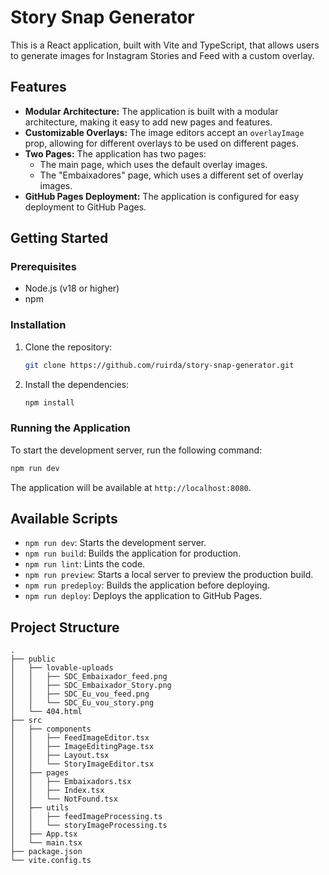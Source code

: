 # Story Snap Generator

This is a React application, built with Vite and TypeScript, that allows users to generate images for Instagram Stories and Feed with a custom overlay.

## Features

-   **Modular Architecture:** The application is built with a modular architecture, making it easy to add new pages and features.
-   **Customizable Overlays:** The image editors accept an `overlayImage` prop, allowing for different overlays to be used on different pages.
-   **Two Pages:** The application has two pages:
    -   The main page, which uses the default overlay images.
    -   The "Embaixadores" page, which uses a different set of overlay images.
-   **GitHub Pages Deployment:** The application is configured for easy deployment to GitHub Pages.

## Getting Started

### Prerequisites

-   Node.js (v18 or higher)
-   npm

### Installation

1.  Clone the repository:
    ```bash
    git clone https://github.com/ruirda/story-snap-generator.git
    ```
2.  Install the dependencies:
    ```bash
    npm install
    ```

### Running the Application

To start the development server, run the following command:

```bash
npm run dev
```

The application will be available at `http://localhost:8080`.

## Available Scripts

-   `npm run dev`: Starts the development server.
-   `npm run build`: Builds the application for production.
-   `npm run lint`: Lints the code.
-   `npm run preview`: Starts a local server to preview the production build.
-   `npm run predeploy`: Builds the application before deploying.
-   `npm run deploy`: Deploys the application to GitHub Pages.

## Project Structure

```
.
├── public
│   ├── lovable-uploads
│   │   ├── SDC_Embaixador_feed.png
│   │   ├── SDC_Embaixador_Story.png
│   │   ├── SDC_Eu_vou_feed.png
│   │   └── SDC_Eu_vou_story.png
│   └── 404.html
├── src
│   ├── components
│   │   ├── FeedImageEditor.tsx
│   │   ├── ImageEditingPage.tsx
│   │   ├── Layout.tsx
│   │   └── StoryImageEditor.tsx
│   ├── pages
│   │   ├── Embaixadors.tsx
│   │   ├── Index.tsx
│   │   └── NotFound.tsx
│   ├── utils
│   │   ├── feedImageProcessing.ts
│   │   └── storyImageProcessing.ts
│   ├── App.tsx
│   └── main.tsx
├── package.json
└── vite.config.ts